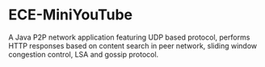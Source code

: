 # ECE-MiniYouTube
A Java P2P network application featuring UDP based protocol, performs HTTP responses based on content search in peer network, sliding window congestion control, LSA and gossip protocol.
